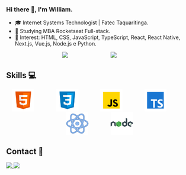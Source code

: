 ### Hi there 👋, I'm William.

- :mortar_board: Internet Systems Technologist | Fatec Taquaritinga.
- :rocket: Studying MBA Rocketseat Full-stack.
- 💙 Interest: HTML, CSS, JavaScript, TypeScript, React, React Native, Next.js, Vue.js, Node.js e Python.

<p align="center">
    <img src="https://github-readme-streak-stats.herokuapp.com/?user=Williams25&theme=tokyonight" />
    &nbsp;&nbsp;&nbsp;&nbsp;&nbsp;&nbsp;&nbsp;&nbsp;&nbsp;&nbsp;&nbsp;&nbsp;&nbsp;
    &nbsp;&nbsp;&nbsp;&nbsp;&nbsp;&nbsp;&nbsp;&nbsp;&nbsp;&nbsp;&nbsp;&nbsp;&nbsp;
    <img src="https://github-readme-stats.vercel.app/api/top-langs/?username=Williams25&layout=compact&theme=tokyonight&langs_count=7" />
    &nbsp;&nbsp;&nbsp;&nbsp;&nbsp;&nbsp;&nbsp;&nbsp;&nbsp;&nbsp;&nbsp;&nbsp;&nbsp;
</p>
<!--
<p align="center">
    <img src="https://profile-counter.glitch.me/Williams25/count.svg">
</p>-->

## Skills :computer:

<p align="center">
    <img height="60" src="./assets/html.png" title="HTML" alt="HTML">
    &nbsp;&nbsp;&nbsp;&nbsp;&nbsp;&nbsp;&nbsp;&nbsp;&nbsp;&nbsp;&nbsp;&nbsp;&nbsp;
    <img height="60" src="./assets/css.png" title="CSS" alt="CSS">
     &nbsp;&nbsp;&nbsp;&nbsp;&nbsp;&nbsp;&nbsp;&nbsp;&nbsp;&nbsp;&nbsp;&nbsp;&nbsp;
    <img height="60" src="./assets/javascript.png" title="JavaScript" alt="JavaScript">
    &nbsp;&nbsp;&nbsp;&nbsp;&nbsp;&nbsp;&nbsp;&nbsp;&nbsp;&nbsp;&nbsp;&nbsp;&nbsp;
    <img height="60" src="./assets/typescript.png" title="TypeScript" alt="Java">
    &nbsp;&nbsp;&nbsp;&nbsp;&nbsp;&nbsp;&nbsp;&nbsp;&nbsp;&nbsp;&nbsp;&nbsp;&nbsp;
    <img height="60" src="./assets/react.png" title="React" alt="React">
    &nbsp;&nbsp;&nbsp;&nbsp;&nbsp;&nbsp;&nbsp;&nbsp;&nbsp;&nbsp;&nbsp;&nbsp;&nbsp;
    <img height="60" src="./assets/node.png" title="Node.js" alt="Node.js">
</p>

## Contact :iphone:

<p>
    <a href="mailto:william007.gabriel@gmail.com">
        <img src="https://img.shields.io/badge/gmail-D14836?&style=for-the-badge&logo=gmail&logoColor=white&link=mailto:william007.gabriel@gmail.com">
    </a>
    <a href="https://www.linkedin.com/in/william-gabriel-291a031b4/">
        <img src="https://img.shields.io/badge/linkedin-%230077B5.svg?&style=for-the-badge&logo=linkedin&logoColor=white&link=mailto:https://www.linkedin.com/in/william-gabriel-291a031b4/">
    </a>
<p>

<!--
**Williams25/Williams25** is a ✨ _special_ ✨ repository because its `README.md` (this file) appears on your GitHub profile.

<!-- ![Anurag's github stats](https://github-readme-stats.vercel.app/api?username=Williams25&count_private=true&show_icons=true&theme=tokyonight) -->
<!-- ![Top Langs](https://github-readme-stats.vercel.app/api/top-langs/?username=Williams25&layout=compact&theme=tokyonight&langs_count=7) -->
<!--
Here are some ideas to get you started:

![Anurag's github stats](https://github-readme-streak-stats.herokuapp.com/?user=Williams25&theme=tokyonight)
![Top Langs](https://github-readme-stats.vercel.app/api/top-langs/?username=Williams25&layout=compact&theme=tokyonight&langs_count=7)

- 🔭 I’m currently working on ...
- 🌱 I’m currently learning ...
- 👯 I’m looking to collaborate on ...
- 🤔 I’m looking for help with ...
- 💬 Ask me about ...
- 📫 How to reach me: ...
- 😄 Pronouns: ...
- ⚡ Fun fact: ......
  -->
